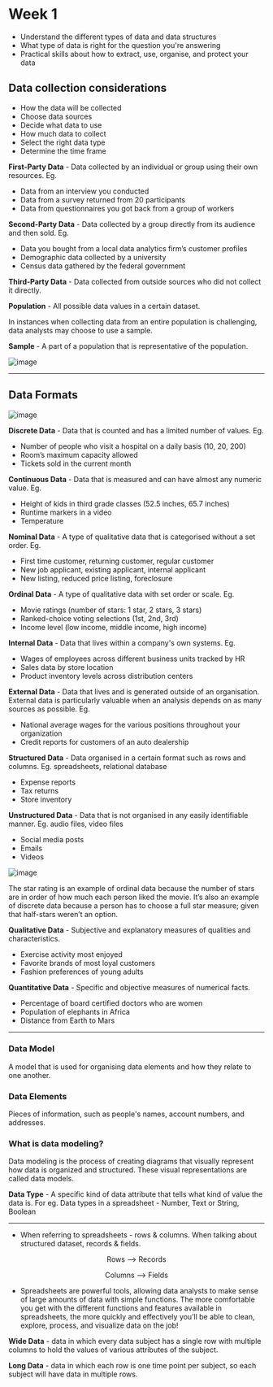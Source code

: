 # Week 1

* Understand the different types of data and data structures
* What type of data is right for the question you're answering
* Practical skills about how to extract, use, organise, and protect your data

## Data collection considerations
* How the data will be collected
* Choose data sources
* Decide what data to use
* How much data to collect
* Select the right data type 
* Determine the time frame

**First-Party Data** - Data collected by an individual or group using their own resources. Eg. 
- Data from an interview you conducted
- Data from a survey returned from 20 participants
- Data from questionnaires you got back from a group of workers

**Second-Party Data** - Data collected by a group directly from its audience and then sold. Eg.
- Data you bought from a local data analytics firm’s customer profiles
- Demographic data collected by a university 
- Census data gathered by the federal government

**Third-Party Data** - Data collected from outside sources who did not collect it directly. 

**Population** - All possible data values in a certain dataset.

In instances when collecting data from an entire population is challenging, data analysts may choose to use a sample.

**Sample** - A part of a population that is representative of the population.

![image](https://d3c33hcgiwev3.cloudfront.net/imageAssetProxy.v1/5TyGAFZrRi28hgBWa-Ytcg_a723a1a4d78b42e1bcb6ddd2178adc42_Screen-Shot-2020-12-14-at-2.19.22-PM.png?expiry=1672099200000&hmac=1q3V7KWoChx5Q9qWfkmbinJU5tp9BMZF7zZD_cezN4A)

****

## Data Formats

![image](https://d3c33hcgiwev3.cloudfront.net/imageAssetProxy.v1/lpSSp7kPSMqUkqe5D6jKhQ_d475227147854cadb95f7724129bc6f1_C3M1L2R1.png?expiry=1672099200000&hmac=NcrM8MO6-Wh5X9DkBqhfx9zKa4CBiNciA7LyHiyhEkw)

**Discrete Data** - Data that is counted and has a limited number of values. Eg.
- Number of people who visit a hospital on a daily basis (10, 20, 200)
- Room’s maximum capacity allowed
- Tickets sold in the current month

**Continuous Data** - Data that is measured and can have almost any numeric value. Eg.
- Height of kids in third grade classes (52.5 inches, 65.7 inches)
- Runtime markers in a video
- Temperature

**Nominal Data** - A type of qualitative data that is categorised without a set order. Eg.
- First time customer, returning customer, regular customer
- New job applicant, existing applicant, internal applicant
- New listing, reduced price listing, foreclosure

**Ordinal Data** - A type of qualitative data with set order or scale. Eg.
- Movie ratings (number of stars: 1 star, 2 stars, 3 stars)
- Ranked-choice voting selections (1st, 2nd, 3rd)
- Income level (low income, middle income, high income)

**Internal Data** - Data that lives within a company's own systems. Eg.
- Wages of employees across different business units tracked by HR
- Sales data by store location 
- Product inventory levels across distribution centers

**External Data** - Data that lives and is generated outside of an organisation. External data is particularly valuable when an analysis depends on as many sources as possible. Eg.
- National average wages for the various positions throughout your organization
- Credit reports for customers of an auto dealership

**Structured Data** - Data organised in a certain format such as rows and columns. Eg. spreadsheets, relational database
- Expense reports
- Tax returns
- Store inventory

**Unstructured Data** - Data that is not organised in any easily identifiable manner.  Eg. audio files, video files
- Social media posts
- Emails
- Videos

![image](https://d3c33hcgiwev3.cloudfront.net/imageAssetProxy.v1/bG2cUYmWTg6tnFGJli4OAQ_29c5e99b864645df8cb1f3c5900b3c3e_DA_C3M1L3R2.png?expiry=1672185600000&hmac=IDFgc0kUeyJcB6g-QofrsOxjWbJF1Dc3iXD6dKz_H2E)

The star rating is an example of ordinal data because the number of stars are in order of how much each person liked the movie. It’s also an example of discrete data because a person has to choose a full star measure; given that half-stars weren’t an option.


**Qualitative Data** - Subjective and explanatory measures of qualities and characteristics.
- Exercise activity most enjoyed
- Favorite brands of most loyal customers
- Fashion preferences of young adults

**Quantitative Data** - Specific and objective measures of numerical facts. 
- Percentage of board certified doctors who are women
- Population of elephants in Africa
- Distance from Earth to Mars

****

### Data Model
A model that is used for organising data elements and how they relate to one another.

### Data Elements
Pieces of information, such as people's names, account numbers, and addresses.

### What is data modeling?
Data modeling is the process of creating diagrams that visually represent how data is organized and structured.  These visual representations are called data models.

**Data Type** - A specific kind of data attribute that tells what kind of value the data is. For eg. Data types in a spreadsheet - Number, Text or String, Boolean

****

* When referring to spreadsheets - rows & columns. When talking about structured dataset, records & fields.
<p align="center">
Rows --> Records
</p>

<p align="center">
Columns --> Fields
</p>

* Spreadsheets are powerful tools, allowing data analysts to make sense of large amounts of data with simple functions. The more comfortable you get with the different functions and features available in spreadsheets, the more quickly and effectively you’ll be able to clean, explore, process, and visualize data on the job!

**Wide Data** - data in which every data subject has a single row with multiple columns to hold the values of various attributes of the subject.

**Long Data** - data in which each row is one time point per subject, so each subject will have data in multiple rows.